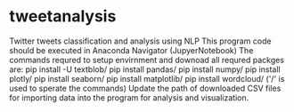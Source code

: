 # tweetanalysis
Twitter tweets classification and analysis using NLP
This program code should be executed in Anaconda Navigator (JupyerNotebook)
The commands requred to setup envirnment and downoad all requred packges are:
pip install -U textblob/
pip install pandas/
pip install numpy/
pip install plotly/
pip install seaborn/
pip install matplotlib/
pip install wordcloud/
('/' is used to sperate the commands)
Update the path of downloaded CSV files for importing data into the program for analysis and visualization.
